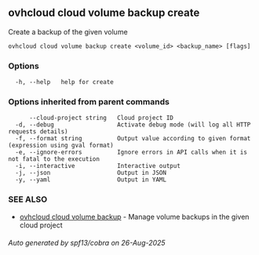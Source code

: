 ## ovhcloud cloud volume backup create

Create a backup of the given volume

```
ovhcloud cloud volume backup create <volume_id> <backup_name> [flags]
```

### Options

```
  -h, --help   help for create
```

### Options inherited from parent commands

```
      --cloud-project string   Cloud project ID
  -d, --debug                  Activate debug mode (will log all HTTP requests details)
  -f, --format string          Output value according to given format (expression using gval format)
  -e, --ignore-errors          Ignore errors in API calls when it is not fatal to the execution
  -i, --interactive            Interactive output
  -j, --json                   Output in JSON
  -y, --yaml                   Output in YAML
```

### SEE ALSO

* [ovhcloud cloud volume backup](ovhcloud_cloud_volume_backup.md)	 - Manage volume backups in the given cloud project

###### Auto generated by spf13/cobra on 26-Aug-2025
